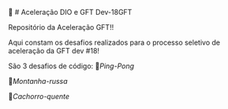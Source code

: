 🚀 # Aceleração DIO e GFT Dev-18GFT

Repositório da Aceleração GFT!!

Aqui constam os desafios realizados para o processo seletivo de aceleração da GFT dev #18!

São 3 desafios de código:
🏓*Ping-Pong*

🎢*Montanha-russa*

🌭*Cachorro-quente*
